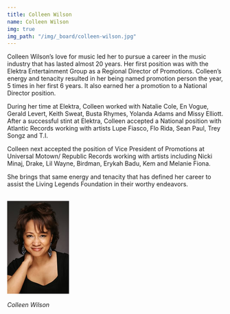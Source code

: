 ```yaml
---
title: Colleen Wilson
name: Colleen Wilson
img: true
img_path: "/img/_board/colleen-wilson.jpg"
---
```


Colleen Wilson’s love for music led her to pursue a career in the music industry
that has lasted almost 20 years. Her first position was with the Elektra
Entertainment Group as a Regional Director of Promotions. Colleen’s energy and
tenacity resulted in her being named promotion person the year, 5 times in her
first 6 years. It also earned her a promotion to a National Director position.

During her time at Elektra, Colleen worked with Natalie Cole, En Vogue, Gerald
Levert, Keith Sweat, Busta Rhymes, Yolanda Adams and Missy Elliott. After a
successful stint at Elektra, Colleen accepted a National position with Atlantic
Records working with artists Lupe Fiasco, Flo Rida, Sean Paul, Trey Songz and
T.I.

Colleen next accepted the position of Vice President of Promotions at Universal
Motown/ Republic Records working with artists including Nicki Minaj, Drake, Lil
Wayne, Birdman, Erykah Badu, Kem and Melanie Fiona.

She brings that same energy and tenacity that has defined her career to assist
the Living Legends Foundation in their worthy endeavors.

<br>
<img class="center-block" src="img/board/colleen-wilson.jpg">
<p class="text-center"><em>Colleen Wilson</em></p>
